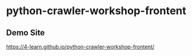 # python-crawler-workshop-frontent

## Demo Site
https://4-learn.github.io/python-crawler-workshop-frontent/
